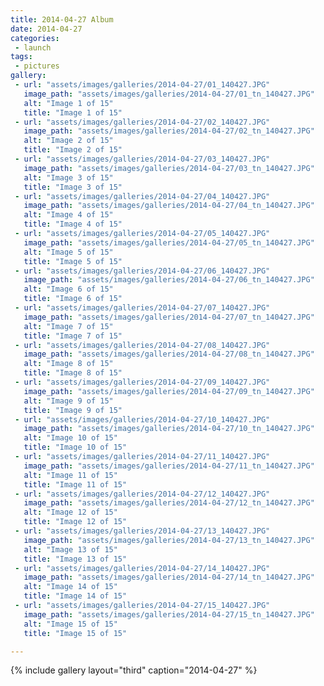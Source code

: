 ```yaml
---
title: 2014-04-27 Album
date: 2014-04-27
categories:
 - launch
tags:
 - pictures
gallery:
 - url: "assets/images/galleries/2014-04-27/01_140427.JPG"
   image_path: "assets/images/galleries/2014-04-27/01_tn_140427.JPG"
   alt: "Image 1 of 15"
   title: "Image 1 of 15"
 - url: "assets/images/galleries/2014-04-27/02_140427.JPG"
   image_path: "assets/images/galleries/2014-04-27/02_tn_140427.JPG"
   alt: "Image 2 of 15"
   title: "Image 2 of 15"
 - url: "assets/images/galleries/2014-04-27/03_140427.JPG"
   image_path: "assets/images/galleries/2014-04-27/03_tn_140427.JPG"
   alt: "Image 3 of 15"
   title: "Image 3 of 15"
 - url: "assets/images/galleries/2014-04-27/04_140427.JPG"
   image_path: "assets/images/galleries/2014-04-27/04_tn_140427.JPG"
   alt: "Image 4 of 15"
   title: "Image 4 of 15"
 - url: "assets/images/galleries/2014-04-27/05_140427.JPG"
   image_path: "assets/images/galleries/2014-04-27/05_tn_140427.JPG"
   alt: "Image 5 of 15"
   title: "Image 5 of 15"
 - url: "assets/images/galleries/2014-04-27/06_140427.JPG"
   image_path: "assets/images/galleries/2014-04-27/06_tn_140427.JPG"
   alt: "Image 6 of 15"
   title: "Image 6 of 15"
 - url: "assets/images/galleries/2014-04-27/07_140427.JPG"
   image_path: "assets/images/galleries/2014-04-27/07_tn_140427.JPG"
   alt: "Image 7 of 15"
   title: "Image 7 of 15"
 - url: "assets/images/galleries/2014-04-27/08_140427.JPG"
   image_path: "assets/images/galleries/2014-04-27/08_tn_140427.JPG"
   alt: "Image 8 of 15"
   title: "Image 8 of 15"
 - url: "assets/images/galleries/2014-04-27/09_140427.JPG"
   image_path: "assets/images/galleries/2014-04-27/09_tn_140427.JPG"
   alt: "Image 9 of 15"
   title: "Image 9 of 15"
 - url: "assets/images/galleries/2014-04-27/10_140427.JPG"
   image_path: "assets/images/galleries/2014-04-27/10_tn_140427.JPG"
   alt: "Image 10 of 15"
   title: "Image 10 of 15"
 - url: "assets/images/galleries/2014-04-27/11_140427.JPG"
   image_path: "assets/images/galleries/2014-04-27/11_tn_140427.JPG"
   alt: "Image 11 of 15"
   title: "Image 11 of 15"
 - url: "assets/images/galleries/2014-04-27/12_140427.JPG"
   image_path: "assets/images/galleries/2014-04-27/12_tn_140427.JPG"
   alt: "Image 12 of 15"
   title: "Image 12 of 15"
 - url: "assets/images/galleries/2014-04-27/13_140427.JPG"
   image_path: "assets/images/galleries/2014-04-27/13_tn_140427.JPG"
   alt: "Image 13 of 15"
   title: "Image 13 of 15"
 - url: "assets/images/galleries/2014-04-27/14_140427.JPG"
   image_path: "assets/images/galleries/2014-04-27/14_tn_140427.JPG"
   alt: "Image 14 of 15"
   title: "Image 14 of 15"
 - url: "assets/images/galleries/2014-04-27/15_140427.JPG"
   image_path: "assets/images/galleries/2014-04-27/15_tn_140427.JPG"
   alt: "Image 15 of 15"
   title: "Image 15 of 15"

---
```


{% include gallery layout="third" caption="2014-04-27" %}
